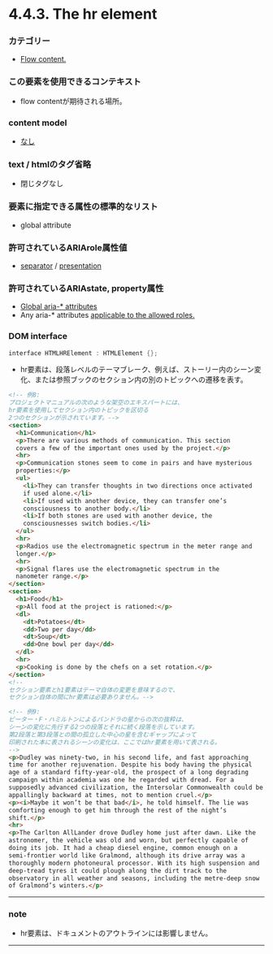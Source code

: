 # 4.4.3. The hr element

### カテゴリー
- [Flow content.](https://www.w3.org/TR/html/dom.html#flow-content-2)

### この要素を使用できるコンテキスト
- flow contentが期待される場所。

### content model
- [なし](https://www.w3.org/TR/html52/dom.html#nothing)

### text / htmlのタグ省略
- 閉じタグなし

### 要素に指定できる属性の標準的なリスト
- global attribute

### 許可されているARIArole属性値
- [separator](https://www.w3.org/TR/wai-aria-1.1/#separator) / [presentation](https://www.w3.org/TR/wai-aria-1.1/#presentation)

### 許可されているARIAstate, property属性

- [Global aria-* attributes](https://www.w3.org/TR/html/dom.html#global-aria--attributes)
- Any aria-* attributes [applicable to the allowed roles.](https://www.w3.org/TR/html/dom.html#allowed-aria-roles-states-and-properties)

### DOM interface
```c
interface HTMLHRElement : HTMLElement {};
```

- hr要素は、段落レベルのテーマブレーク、例えば、ストーリー内のシーン変化、または参照ブックのセクション内の別のトピックへの遷移を表す。

```html
<!-- 例8:
プロジェクトマニュアルの次のような架空のエキスパートには、
hr要素を使用してセクション内のトピックを区切る
2つのセクションが示されています。-->
<section>
  <h1>Communication</h1>
  <p>There are various methods of communication. This section
  covers a few of the important ones used by the project.</p>
  <hr>
  <p>Communication stones seem to come in pairs and have mysterious
  properties:</p>
  <ul>
    <li>They can transfer thoughts in two directions once activated
    if used alone.</li>
    <li>If used with another device, they can transfer one’s
    consciousness to another body.</li>
    <li>If both stones are used with another device, the
    consciousnesses switch bodies.</li>
  </ul>
  <hr>
  <p>Radios use the electromagnetic spectrum in the meter range and
  longer.</p>
  <hr>
  <p>Signal flares use the electromagnetic spectrum in the
  nanometer range.</p>
</section>
<section>
  <h1>Food</h1>
  <p>All food at the project is rationed:</p>
  <dl>
    <dt>Potatoes</dt>
    <dd>Two per day</dd>
    <dt>Soup</dt>
    <dd>One bowl per day</dd>
  </dl>
  <hr>
  <p>Cooking is done by the chefs on a set rotation.</p>
</section>
<!--
セクション要素とh1要素はテーマ自体の変更を意味するので、
セクション自体の間にhr要素は必要ありません。-->
```


```html
<!-- 例9:
ピーター・F・ハミルトンによるパンドラの星からの次の抜粋は、
シーンの変化に先行する2つの段落とそれに続く段落を示しています。
第2段落と第3段落との間の孤立した中心の星を含むギャップによって
印刷された本に表されるシーンの変化は、ここではhr要素を用いて表される。
-->
<p>Dudley was ninety-two, in his second life, and fast approaching
time for another rejuvenation. Despite his body having the physical
age of a standard fifty-year-old, the prospect of a long degrading
campaign within academia was one he regarded with dread. For a
supposedly advanced civilization, the Intersolar Commonwealth could be
appallingly backward at times, not to mention cruel.</p>
<p><i>Maybe it won’t be that bad</i>, he told himself. The lie was
comforting enough to get him through the rest of the night’s
shift.</p>
<hr>
<p>The Carlton AllLander drove Dudley home just after dawn. Like the
astronomer, the vehicle was old and worn, but perfectly capable of
doing its job. It had a cheap diesel engine, common enough on a
semi-frontier world like Gralmond, although its drive array was a
thoroughly modern photoneural processor. With its high suspension and
deep-tread tyres it could plough along the dirt track to the
observatory in all weather and seasons, including the metre-deep snow
of Gralmond’s winters.</p>
```

***
### note
- hr要素は、ドキュメントのアウトラインには影響しません。
***

